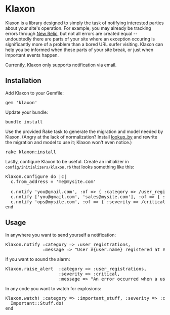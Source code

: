 # Klaxon
Klaxon is a library designed to simply the task of notifying interested parties about your site's operation. For example, you may already be tracking errors through [New Relic](http://www.newrelic.com), but not all errors are created equal -- undoubtedly there are parts of your site where an exception occuring is significantly more of a problem than a bored URL surfer visiting. Klaxon can help you be informed when these parts of your site break, or just when important events happen.

Currently, Klaxon only supports notification via email.

## Installation
Add Klaxon to your Gemfile:
<pre>
gem 'klaxon'
</pre>

Update your bundle:
<pre>
bundle install
</pre>

Use the provided Rake task to generate the migration and model needed by Klaxon. (Angry at the lack of normalization? Install [lookup_by](https://github.com/companygardener/lookup_by/) and rewrite the migration and model to use it; Klaxon won't even notice.)
<pre>
rake klaxon:install
</pre>

Lastly, configure Klaxon to be useful. Create an initializer in `config/initializers/klaxon.rb` that looks something like this:
<pre>
Klaxon.configure do |c|
  c.from_address = 'me@mysite.com'

  c.notify 'you@gmail.com', :of => { :category => /user_registrations/ }, :by => :email
  c.notify ['you@gmail.com', 'sales@mysite.com'], :of => { :category => /new_sales/ } # N.B. 'email' is the default nofifier.
  c.notify 'ops@mysite.com', :of => { :severity => /critical/ } # Values in the :of hash should be regexes.
end
</pre>

## Usage
In anywhere you want to send yourself a notification:
<pre>
Klaxon.notify :category => :user_registrations,
              :message => "User #{user.name} registered at #{Time.now}!"
</pre>

If you want to sound the alarm:
<pre>
Klaxon.raise_alert  :category => :user_registrations,
                    :severity => :critical,
                    :message => "An error occurred when a user tried to sign up!"
</pre>

In any code you want to watch for explosions:
<pre>
Klaxon.watch! :category => :important_stuff, :severity => :critical, :message => "Error doing important stuff!" do
  Important::Stuff.do!
end
</pre>
